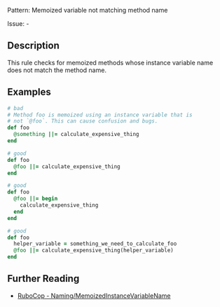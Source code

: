 Pattern: Memoized variable not matching method name

Issue: -

## Description

This rule checks for memoized methods whose instance variable name does not match the method name.

## Examples

```ruby
# bad
# Method foo is memoized using an instance variable that is
# not `@foo`. This can cause confusion and bugs.
def foo
  @something ||= calculate_expensive_thing
end

# good
def foo
  @foo ||= calculate_expensive_thing
end

# good
def foo
  @foo ||= begin
    calculate_expensive_thing
  end
end

# good
def foo
  helper_variable = something_we_need_to_calculate_foo
  @foo ||= calculate_expensive_thing(helper_variable)
end
```

## Further Reading

* [RuboCop - Naming/MemoizedInstanceVariableName](https://docs.rubocop.org/rubocop/cops_naming.html#namingmemoizedinstancevariablename)

